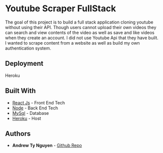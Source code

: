 # Youtube Scraper FullStack

The goal of this project is to build a full stack application cloning youtube without using their API.
Though users cannot upload their own videos they can search and view contents of the video as well as 
save and like videos when they create an account. I did not use Youtube Api that they have built. I wanted to scrape content from a 
website as well as build my own authentication system. 


## Deployment

Heroku

## Built With

* [React Js](https://reactjs.org/) - Front End Tech
* [Node](https://nodejs.org/en/) - Back End Tech
* [MySql](https://www.mysql.com/) - Database
* [Heroku](https://heroku.com) - Host


## Authors

* **Andrew Ty Nguyen** - [Github Repo](https://github.com/andyt-nguyen)
